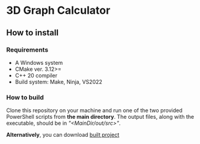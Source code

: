 # 3D Graph Calculator
## How to install
### Requirements
- A Windows system
- CMake ver. 3.12>=
- C++ 20 compiler
- Build system: Make, Ninja, VS2022
### How to build
Clone this repository on your machine and run one of the two provided PowerShell scripts from **the main directory**.
The output files, along with the executable, should be in *"<MainDir/out/src>"*.

**Alternatively**, you can download [built project](https://github.com/ThinCan/3dgraph/raw/built_binaries/3DCalculator_Built.zip)
